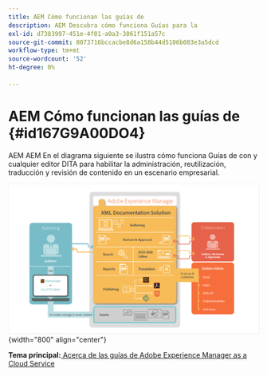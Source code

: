 ```yaml
---
title: AEM Cómo funcionan las guías de
description: AEM Descubra cómo funciona Guías para la
exl-id: d7383997-451e-4f01-a0a3-3061f151a57c
source-git-commit: 8073716bccacbe8d6a158b44d5106b083e3a5dcd
workflow-type: tm+mt
source-wordcount: '52'
ht-degree: 0%

---
```


# AEM Cómo funcionan las guías de {#id167G9A00DO4}

AEM AEM En el diagrama siguiente se ilustra cómo funciona Guías de con y cualquier editor DITA para habilitar la administración, reutilización, traducción y revisión de contenido en un escenario empresarial.

![](images/xml-add-on-how-it-works.png){width="800" align="center"}


**Tema principal:**[ Acerca de las guías de Adobe Experience Manager as a Cloud Service](intro.md)
